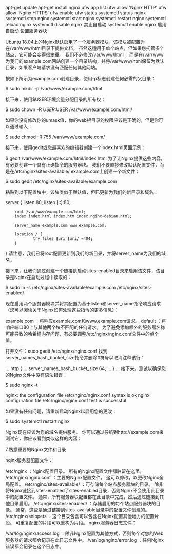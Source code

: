 apt-get update
apt-get install nginx
ufw app list
ufw allow 'Nginx HTTP'
ufw allow 'Nginx HTTPS'
ufw enable
ufw status
systemctl status nginx
systemctl stop nginx
systemctl start nginx
systemctl restart nginx
systemctl reload nginx
systemctl disable nginx 禁止自启动
systemctl enable nginx 启用自启动
设置服务器块

Ubuntu 18.04上的Nginx默认启用了一个服务器模块，该模块被配置为在/var/www/html目录下提供文档。 虽然这适用于单个站点，但如果您托管多个站点，它可能会变得很笨重。 我们不必修改/var/www/html ，而是在/var/www为我们的example.com网站创建一个目录结构，并将/var/www/html保留为默认目录，如果客户端请求没有匹配任何其他网站。

按如下所示为example.com创建目录，使用-p标志创建任何必需的父目录：

$ sudo mkdir -p /var/www/example.com/html

接下来，使用$USER环境变量分配目录的所有权：

$ sudo chown -R $USER:$USER /var/www/example.com/html/

如果你没有修改你的umask值，你的web根目录的权限应该是正确的，但是你可以通过输入：

$ sudo chmod -R 755 /var/www/example.com/

接下来，使用gedit或您最喜欢的编辑器创建一个index.html页面示例：

$ gedit /var/www/example.com/html/index.html
为了让Nginx提供这些内容，有必要创建一个具有正确指令的服务器块。 我们不要直接修改默认配置文件，而是在/etc/nginx/sites-available/ example.com上创建一个新文件：

$ sudo gedit /etc/nginx/sites-available/example.com

粘贴到以下配置块中，该块类似于默认值，但已更新为我们的新目录和域名：

server {
        listen 80;
        listen [::]:80;
 
        root /var/www/example.com/html;
        index index.html index.htm index.nginx-debian.html;
 
        server_name example.com www.example.com;
 
        location / {
                try_files $uri $uri/ =404;
        }
}
请注意，我们已将root配置更新到我们的新目录，并将server_name为我们的域名。 

接下来，让我们通过创建一个链接到启动sites-enabled目录来启用该文件，该目录是Nginx在启动过程中读取的：

$ sudo ln -s /etc/nginx/sites-available/example.com /etc/nginx/sites-enabled/

现在启用两个服务器模块并将其配置为基于listen和server_name指令响应请求（您可以阅读关于Nginx如何处理这些指令的更多信息）：

example.com ：将响应example.com和www.example.com请求。
default ：将响应端口80上与其他两个块不匹配的任何请求。
为了避免添加额外的服务器名称可能导致的哈希桶内存问题，有必要调整/etc/nginx/nginx.conf文件中的单个值。 

打开文件：sudo gedit /etc/nginx/nginx.conf
找到server_names_hash_bucket_size指令并删除#符号以取消注释该行：

...
http {
    ...
    server_names_hash_bucket_size 64;
    ...
}
...
接下来，测试以确保您的Nginx文件中没有语法错误：

$ sudo nginx -t

nginx: the configuration file /etc/nginx/nginx.conf syntax is ok
nginx: configuration file /etc/nginx/nginx.conf test is successful

如果没有任何问题，请重新启动Nginx以启用您的更改：

$ sudo systemctl restart nginx

Nginx现在应该为您的域名提供服务。 你可以通过导航到http://example.com来测试它，你应该看到类似这样的内容：

 

7.熟悉重要的Nginx文件和目录 

nginx服务器配置文件：

 

/etc/nginx ：Nginx配置目录。 所有的Nginx配置文件都驻留在这里。
/etc/nginx/nginx.conf ：主要的Nginx配置文件。 这可以修改，以更改Nginx全局配置。
/etc/nginx/sites-available/ ：可存储每个站点服务器块的目录。 除非将Nginx链接到sites-enabled了sites-enabled目录，否则Nginx不会使用此目录中的配置文件。 通常，所有服务器块配置都在此目录中完成，然后通过链接到其他目录启用。
/etc/nginx/sites-enabled/ ：存储启用的每个站点服务器块的目录。 通常，这些是通过链接到sites-available目录中的配置文件创建的。
/etc/nginx/snippets ：这个目录包含可以包含在Nginx配置其他地方的配置片段。 可重复配置的片段可以重构为片段。
nginx服务器日志文件：

/var/log/nginx/access.log ：除非Nginx配置为其他方式，否则每个对您的Web服务器的请求都会记录在此日志文件中。
/var/log/nginx/error.log ：任何Nginx错误都会记录在这个日志中。
